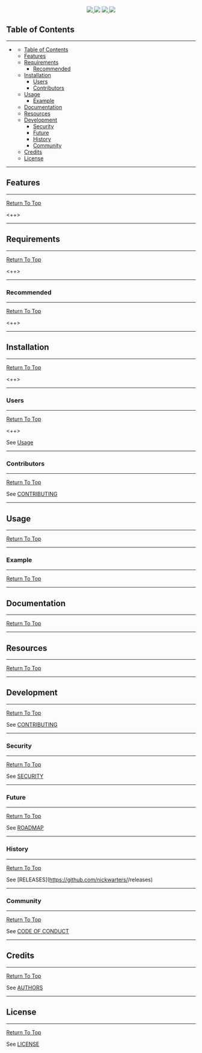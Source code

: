 # <REPO NAME>

<!-- Shields -->
<p align="center">
  <a href="https://github.com/nickwarters/<REPO NAME>/blob/master/LICENSE">
    <img src="https://img.shields.io/static/v1.svg?style=flat&label=License&message=MIT&logoColor=eceff4&logo=github&colorA=black&colorB=green"/>
  </a>
  <img src="https://img.shields.io/github/commit-activity/m/nickwarters/<REPO NAME>">
  <a href="https://github.com/nickwarters/<REPO NAME>/graphs/contributors">
    <img src="https://img.shields.io/github/contributors/nickwarters/<REPO NAME>">
  </a>
  <img src="https://img.shields.io/github/v/release/nickwarters/<REPO NAME>">
</p>

## Table of Contents

---

- [<REPO NAME>](#repo-name)
  - [Table of Contents](#table-of-contents)
  - [Features](#features)
  - [Requirements](#requirements)
    - [Recommended](#recommended)
  - [Installation](#installation)
    - [Users](#users)
    - [Contributors](#contributors)
  - [Usage](#usage)
    - [Example](#example)
  - [Documentation](#documentation)
  - [Resources](#resources)
  - [Development](#development)
    - [Security](#security)
    - [Future](#future)
    - [History](#history)
    - [Community](#community)
  - [Credits](#credits)
  - [License](#license)

---

## Features

---

[Return To Top](#table-of-contents)

<++>

---

## Requirements

---

[Return To Top](#table-of-contents)

<++>

---

### Recommended

---

[Return To Top](#table-of-contents)

<++>

---

## Installation

---

[Return To Top](#table-of-contents)

<++>

---

### Users

---

[Return To Top](#table-of-contents)

<++>

See [Usage](#usage)

---

### Contributors

---

[Return To Top](#table-of-contents)

See [CONTRIBUTING](#contributing)

---

## Usage

---

[Return To Top](#table-of-contents)


---

### Example

---

[Return To Top](#table-of-contents)


---

## Documentation

---

[Return To Top](#table-of-contents)


---

## Resources

---

[Return To Top](#table-of-contents)


---

## Development

---

[Return To Top](#table-of-contents)


See [CONTRIBUTING](CONTRIBUTING.md)

---

### Security

---

[Return To Top](#table-of-contents)

See [SECURITY](SECURITY.md)

---

### Future

---

[Return To Top](#table-of-contents)

See [ROADMAP](ROADMAP.md)

---

### History

---

[Return To Top](#table-of-contents)

See [RELEASES](https://github.com/nickwarters/<REPO NAME>/releases)

---

### Community

---

[Return To Top](#table-of-contents)


See [CODE OF CONDUCT](CODE_OF_CONDUCT.md)

---

## Credits

---

[Return To Top](#table-of-contents)

See [AUTHORS](AUTHORS.md)

---

## License

---

[Return To Top](#table-of-contents)

See [LICENSE](LICENSE)
